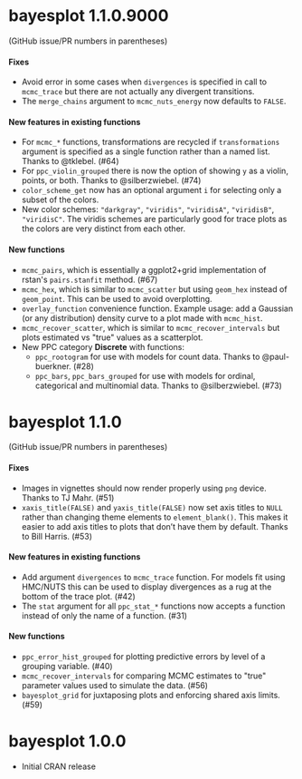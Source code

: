 # bayesplot 1.1.0.9000

(GitHub issue/PR numbers in parentheses)

#### Fixes
* Avoid error in some cases when `divergences` is specified in call to
`mcmc_trace` but there are not actually any divergent transitions.
* The `merge_chains` argument to `mcmc_nuts_energy` now defaults to `FALSE`.

#### New features in existing functions
* For `mcmc_*` functions, transformations are recycled if `transformations` 
argument is specified as a single function rather than a named list. Thanks to @tklebel. (#64)
* For `ppc_violin_grouped` there is now the option of showing `y` as a violin, 
points, or both. Thanks to @silberzwiebel. (#74)
* `color_scheme_get` now has an optional argument `i` for selecting only a 
subset of the colors.
* New color schemes: `"darkgray"`, `"viridis"`, `"viridisA"`, `"viridisB"`,` 
"viridisC"`. The viridis schemes are particularly good for trace plots as the 
colors are very distinct from each other.

#### New functions
* `mcmc_pairs`, which is essentially a ggplot2+grid implementation of rstan's
`pairs.stanfit` method. (#67)
* `mcmc_hex`, which is similar to `mcmc_scatter` but using `geom_hex` instead of
`geom_point`. This can be used to avoid overplotting.
* `overlay_function` convenience function. Example usage: add a Gaussian (or any
distribution) density curve to a plot made with `mcmc_hist`.
* `mcmc_recover_scatter`, which is similar to `mcmc_recover_intervals` but plots
estimated vs "true" values as a scatterplot.
* New PPC category __Discrete__ with functions: 
    - `ppc_rootogram` for use with models for count data. Thanks to @paul-buerkner.
(#28)
    - `ppc_bars`, `ppc_bars_grouped` for use with models for ordinal, categorical 
 and multinomial data. Thanks to @silberzwiebel. (#73)


# bayesplot 1.1.0

(GitHub issue/PR numbers in parentheses)

#### Fixes
* Images in vignettes should now render properly using `png` device. Thanks to
TJ Mahr. (#51)
* `xaxis_title(FALSE)` and `yaxis_title(FALSE)` now set axis titles to `NULL` 
rather than changing theme elements to `element_blank()`. This makes it easier
to add axis titles to plots that don’t have them by default. Thanks to Bill
Harris. (#53)

#### New features in existing functions
* Add argument `divergences` to `mcmc_trace` function. For models fit using 
HMC/NUTS this can be used to display divergences as a rug at the bottom of the 
trace plot. (#42)
* The `stat` argument for all `ppc_stat_*` functions now accepts a function
instead of only the name of a function. (#31)

#### New functions
* `ppc_error_hist_grouped` for plotting predictive errors
by level of a grouping variable. (#40)
* `mcmc_recover_intervals` for comparing MCMC estimates to "true"
parameter values used to simulate the data. (#56)
* `bayesplot_grid` for juxtaposing plots and enforcing shared
axis limits. (#59)


# bayesplot 1.0.0

* Initial CRAN release
